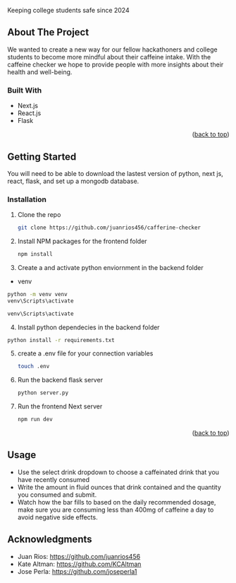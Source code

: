 Keeping college students safe since 2024


<!-- ABOUT THE PROJECT -->
## About The Project

We wanted to create a new way for our fellow hackathoners and college students to become more mindful about their caffeine intake. With the caffeine checker we hope to provide people with more insights about their health and well-being.


### Built With

* Next.js
* React.js
* Flask

<p align="right">(<a href="#readme-top">back to top</a>)</p>



<!-- GETTING STARTED -->
## Getting Started

You will need to be able to download the lastest version of python, next js, react, flask, and set up a mongodb database.

### Installation


1. Clone the repo
   ```sh
   git clone https://github.com/juanrios456/cafferine-checker
   ```
2. Install NPM packages for the frontend folder
   ```sh
   npm install
   ```
3. Create a and activate python enviornment in the backend folder
  * venv
  ```sh
  python -m venv venv
  venv\Scripts\activate
  ```
  ```sh
  venv\Scripts\activate
  ```
4. Install python dependecies in the backend folder
  
  ```sh
  python install -r requirements.txt
  ```
5. create a .env file for your connection variables
   ```sh
   touch .env
   ```

6. Run the backend flask server
   ```sh
   python server.py
   ```
7. Run the frontend Next server
   ```sh
   npm run dev
   ```
   

<p align="right">(<a href="#readme-top">back to top</a>)</p>



<!-- USAGE EXAMPLES -->
## Usage

* Use the select drink dropdown to choose a caffeinated drink that you have recently consumed
* Write the amount in fluid ounces that drink contained and the quantity you consumed and submit.
* Watch how the bar fills to based on the daily recommended dosage, make sure you are consuming less than 400mg of caffeine a day to avoid negative side effects. 


<!-- ACKNOWLEDGMENTS -->
## Acknowledgments

* Juan Rios: https://github.com/juanrios456
* Kate Altman: https://github.com/KCAltman
* Jose Perla: https://github.com/joseperla1
  



